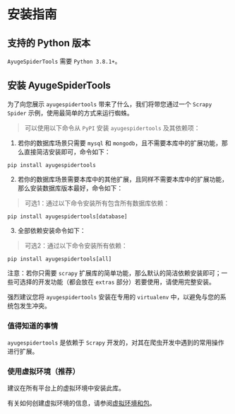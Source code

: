 # 安装指南

## 支持的 Python 版本

`AyugeSpiderTools` 需要 `Python 3.8.1+`。

## 安装 AyugeSpiderTools

为了向您展示 `ayugespidertools` 带来了什么，我们将带您通过一个 `Scrapy Spider` 示例，使用最简单的方式来运行蜘蛛。

> 可以使用以下命令从 `PyPI` 安装 `ayugespidertools` 及其依赖项：

1. 若你的数据库场景只需要 `mysql` 和 `mongodb`，且不需要本库中的扩展功能，那么直接简洁安装即可，命令如下：

```shell
pip install ayugespidertools
```

2. 若你的数据库场景需要本库中的其他扩展，且同样不需要本库中的扩展功能，那么安装数据库版本最好，命令如下：

> 可选1：通过以下命令安装所有包含所有数据库依赖：

```shell
pip install ayugespidertools[database]
```

3. 全部依赖安装命令如下：

> 可选2：通过以下命令安装所有依赖：

```shell
pip install ayugespidertools[all]
```

注意：若你只需要 `scrapy` 扩展库的简单功能，那么默认的简洁依赖安装即可；一些可选择的开发功能（都会放在 `extras` 部分）若要使用，请使用完整安装。

强烈建议您将 `ayugespidertools` 安装在专用的 `virtualenv` 中，以避免与您的系统包发生冲突。

### 值得知道的事情

`ayugespidertools` 是依赖于 `Scrapy` 开发的，对其在爬虫开发中遇到的常用操作进行扩展。

### 使用虚拟环境（推荐）

建议在所有平台上的虚拟环境中安装此库。

有关如何创建虚拟环境的信息，请参阅[虚拟环境和包](https://docs.python.org/3/tutorial/venv.html#tut-venv)。
